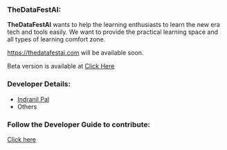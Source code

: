 ### TheDataFestAI:

**TheDataFestAI** wants to help the learning enthusiasts to learn the new era tech and tools easily. We want to provide the practical learning space and all types of learning comfort zone. 

https://thedatafestai.com will be available soon.

Beta version is available at [Click Here](https://thedatafestai.streamlit.app/)

### Developer Details:

- [Indranil Pal](https://www.linkedin.com/in/indranil-pal-ai/)
- Others


### Follow the **Developer Guide** to contribute:
[Click here](https://github.com/TheDataFestAI/thedatafestai_web/blob/main/developer_guide.md)